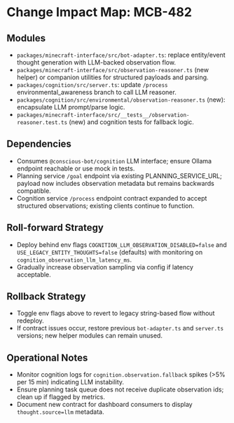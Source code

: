 # Change Impact Map: MCB-482

## Modules
- `packages/minecraft-interface/src/bot-adapter.ts`: replace entity/event thought generation with LLM-backed observation flow.
- `packages/minecraft-interface/src/observation-reasoner.ts` (new helper) or companion utilities for structured payloads and parsing.
- `packages/cognition/src/server.ts`: update `/process` environmental_awareness branch to call LLM reasoner.
- `packages/cognition/src/environmental/observation-reasoner.ts` (new): encapsulate LLM prompt/parse logic.
- `packages/minecraft-interface/src/__tests__/observation-reasoner.test.ts` (new) and cognition tests for fallback logic.

## Dependencies
- Consumes `@conscious-bot/cognition` LLM interface; ensure Ollama endpoint reachable or use mock in tests.
- Planning service `/goal` endpoint via existing PLANNING_SERVICE_URL; payload now includes observation metadata but remains backwards compatible.
- Cognition service `/process` endpoint contract expanded to accept structured observations; existing clients continue to function.

## Roll-forward Strategy
- Deploy behind env flags `COGNITION_LLM_OBSERVATION_DISABLED=false` and `USE_LEGACY_ENTITY_THOUGHTS=false` (defaults) with monitoring on `cognition_observation_llm_latency_ms`.
- Gradually increase observation sampling via config if latency acceptable.

## Rollback Strategy
- Toggle env flags above to revert to legacy string-based flow without redeploy.
- If contract issues occur, restore previous `bot-adapter.ts` and `server.ts` versions; new helper modules can remain unused.

## Operational Notes
- Monitor cognition logs for `cognition.observation.fallback` spikes (>5% per 15 min) indicating LLM instability.
- Ensure planning task queue does not receive duplicate observation ids; clean up if flagged by metrics.
- Document new contract for dashboard consumers to display `thought.source=llm` metadata.
